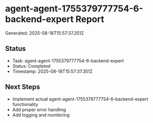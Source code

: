 # agent-agent-1755379777754-6-backend-expert Report

Generated: 2025-08-18T15:57:37.351Z

## Status
- Task: agent-agent-1755379777754-6-backend-expert
- Status: Completed
- Timestamp: 2025-08-18T15:57:37.351Z

## Next Steps
- Implement actual agent-agent-1755379777754-6-backend-expert functionality
- Add proper error handling
- Add logging and monitoring
